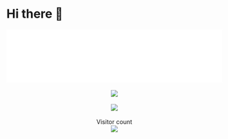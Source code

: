 # Hi there 👋

![](https://github.com/anran-world/anran-world/raw/master/solstice23.svg)

<p align="center"> 
  <img src="https://github-readme-stats.vercel.app/api?username=anran-world&show_icons=true&theme=radical&hide_border=true" width="550"/>
</p>
<p align="center"> 
  <a href="https://github.com/anran-world/osu-stats-signature/"><img src="https://osu-stats-signature.vercel.app/card?user=anran-world&mode=std&animation=true" width="550" /></a>
</p>
<p align="center"> 
  Visitor count<br>
  <img src="https://profile-counter.glitch.me/anran-world/count.svg" />
</p>
